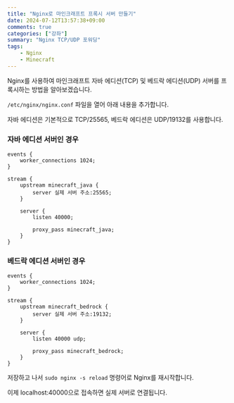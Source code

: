 ```yaml
---
title: "Nginx로 마인크래프트 프록시 서버 만들기"
date: 2024-07-12T13:57:38+09:00
comments: true
categories: ["강좌"]
summary: "Nginx TCP/UDP 포워딩"
tags:
    - Nginx
    - Minecraft
---
```


Nginx를 사용하여 마인크래프트 자바 에디션(TCP) 및 베드락 에디션(UDP) 서버를 프록시하는 방법을 알아보겠습니다.

`/etc/nginx/nginx.conf` 파일을 열어 아래 내용을 추가합니다.

자바 에디션은 기본적으로 TCP/25565, 베드락 에디션은 UDP/19132를 사용합니다.

### 자바 에디션 서버인 경우

```nginx
events {
    worker_connections 1024;
}

stream {
    upstream minecraft_java {
        server 실제 서버 주소:25565;
    }

    server {
        listen 40000;

        proxy_pass minecraft_java;
    }
}
```

### 베드락 에디션 서버인 경우

```nginx
events {
    worker_connections 1024;
}

stream {
    upstream minecraft_bedrock {
        server 실제 서버 주소:19132;
    }

    server {
        listen 40000 udp;

        proxy_pass minecraft_bedrock;
    }
}
```

저장하고 나서 `sudo nginx -s reload` 명령어로 Nginx를 재시작합니다.

이제 localhost:40000으로 접속하면 실제 서버로 연결됩니다.
